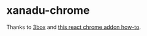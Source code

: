 # xanadu-chrome

Thanks to [3box](https://3box.io/) and [this react chrome addon how-to](https://itnext.io/create-chrome-extension-with-reactjs-using-inject-page-strategy-137650de1f39).
